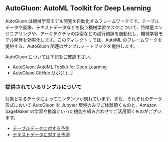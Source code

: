 ## AutoGluon: AutoML Toolkit for Deep Learning
AutoGluon は機械学習モデル開発を自動化するフレームワークです。テーブルデータや画像、テキストデータなどを扱う機械学習タスクについて、特徴量エンジニアリングや、アーキテクチャの探索などの試行錯誤を自動化し、機械学習モデル開発を効率化します。このディレクトリでは、AutoML のフレームワークを提供する、AutoGluon 関連のサンプルノートブックを提供します。

AutoGluon については下記をご確認下さい。
- [AutoGluon: AutoML Toolkit for Deep Learning](https://autogluon.mxnet.io/)
- [AutoGluon GitHub リポジトリ](https://github.com/awslabs/autogluon/)

### 提供されているサンプルについて
対象となるデータによってコンテンツが別れています。また、それぞれのデータ形式において AutoGluon を Jupyter 環境のみでご体験頂くものと、Amazon SageMaker の学習や推論といった機能を組み合わせてご活用頂くものがございます。

- [テーブルデータに対する予測](https://github.com/aws-samples/amazon-sagemaker-examples-jp/tree/master/autogluon/tabular-prediction/)
- [テキストデータに対する予測](https://github.com/aws-samples/amazon-sagemaker-examples-jp/tree/master/autogluon/text-prediction/)

